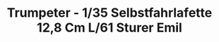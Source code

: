 ---
layout: product
title: "Trumpeter - 1/35 Selbstfahrlafette 12,8 Cm L/61 Sturer Emil"
price: "2500" 
desc: "N/A"
img_path: "/assets/img/TRU00350.webp"
brand: "N/A"
available: false
special_offer: false
new: false
soon: false
cat: "010000"
subcat: "013400"
subsubcat: "0N/A"
sifra: "TRU00350"
popular: false
spec: false
---